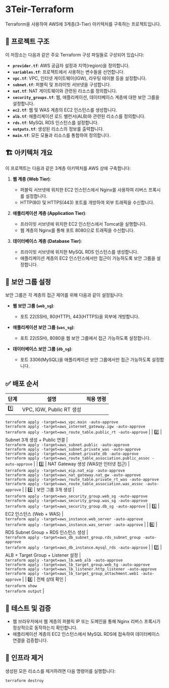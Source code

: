 # 3Teir-Terraform

Terraform을 사용하여 AWS에 3계층(3-Tier) 아키텍처를 구축하는 프로젝트입니다.

## 📁 프로젝트 구조

이 저장소는 다음과 같은 주요 Terraform 구성 파일들로 구성되어 있습니다:

- **`provider.tf`**: AWS 공급자 설정과 지역(region)을 정의합니다.
- **`variables.tf`**: 프로젝트에서 사용하는 변수들을 선언합니다.
- **`vpc.tf`**: VPC, 인터넷 게이트웨이(IGW), 라우팅 테이블 등을 설정합니다.
- **`subnet.tf`**: 퍼블릭 및 프라이빗 서브넷을 구성합니다.
- **`nat.tf`**: NAT 게이트웨이와 관련된 리소스를 정의합니다.
- **`security_groups.tf`**: 웹, 애플리케이션, 데이터베이스 계층에 대한 보안 그룹을 설정합니다.
- **`ec2.tf`**: 웹 및 WAS 계층의 EC2 인스턴스를 생성합니다.
- **`alb.tf`**: 애플리케이션 로드 밸런서(ALB)와 관련된 리소스를 정의합니다.
- **`rds.tf`**: MySQL RDS 인스턴스를 설정합니다.
- **`outputs.tf`**: 생성된 리소스의 정보를 출력합니다.
- **`main.tf`**: 모든 모듈과 리소스를 통합하여 정의합니다.

## 🏗️ 아키텍처 개요

이 프로젝트는 다음과 같은 3계층 아키텍처를 AWS 상에 구축합니다:

1. **웹 계층 (Web Tier)**:
   - 퍼블릭 서브넷에 위치한 EC2 인스턴스에서 Nginx를 사용하여 리버스 프록시를 설정합니다.
   - HTTP(80) 및 HTTPS(443) 포트를 개방하여 외부 트래픽을 수신합니다.

2. **애플리케이션 계층 (Application Tier)**:
   - 프라이빗 서브넷에 위치한 EC2 인스턴스에서 Tomcat을 실행합니다.
   - 웹 계층의 Nginx를 통해 포트 8080으로 트래픽을 수신합니다.

3. **데이터베이스 계층 (Database Tier)**:
   - 프라이빗 서브넷에 위치한 MySQL RDS 인스턴스를 생성합니다.
   - 애플리케이션 계층의 EC2 인스턴스에서만 접근이 가능하도록 보안 그룹을 설정합니다.

## 🔐 보안 그룹 설정

보안 그룹은 각 계층의 접근 제어를 위해 다음과 같이 설정됩니다:

- **웹 보안 그룹 (`web_sg`)**:
  - 포트 22(SSH), 80(HTTP), 443(HTTPS)을 외부에 개방합니다.

- **애플리케이션 보안 그룹 (`was_sg`)**:
  - 포트 22(SSH), 8080을 웹 보안 그룹에서 접근 가능하도록 설정합니다.

- **데이터베이스 보안 그룹 (`db_sg`)**:
  - 포트 3306(MySQL)을 애플리케이션 보안 그룹에서만 접근 가능하도록 설정합니다.


## ✅ 배포 순서

| 단계 | 설명 | 적용 명령 |
|------|------|-----------|
| 1️⃣ | VPC, IGW, Public RT 생성 |  
`terraform apply -target=aws_vpc.main -auto-approve`  
`terraform apply -target=aws_internet_gateway.igw -auto-approve`  
`terraform apply -target=aws_route_table.public_rt -auto-approve` |
| 2️⃣ | Subnet 3개 생성 + Public 연결 |  
`terraform apply -target=aws_subnet.public -auto-approve`  
`terraform apply -target=aws_subnet.private_was -auto-approve`  
`terraform apply -target=aws_subnet.private_db -auto-approve`  
`terraform apply -target=aws_route_table_association.public_assoc -auto-approve` |
| 3️⃣ | NAT Gateway 생성 (WAS만 인터넷 접근) |  
`terraform apply -target=aws_eip.nat_eip -auto-approve`  
`terraform apply -target=aws_nat_gateway.nat_gw -auto-approve`  
`terraform apply -target=aws_route_table.private_rt_was -auto-approve`  
`terraform apply -target=aws_route_table_association.was_assoc -auto-approve` |
| 4️⃣ | 보안 그룹 3개 생성 |  
`terraform apply -target=aws_security_group.web_sg -auto-approve`  
`terraform apply -target=aws_security_group.was_sg -auto-approve`  
`terraform apply -target=aws_security_group.db_sg -auto-approve` |
| 5️⃣ | EC2 인스턴스 (Web + WAS) |  
`terraform apply -target=aws_instance.web_server -auto-approve`  
`terraform apply -target=aws_instance.was_server -auto-approve` |
| 6️⃣ | RDS Subnet Group + RDS 인스턴스 생성 |  
`terraform apply -target=aws_db_subnet_group.rds_subnet_group -auto-approve`  
`terraform apply -target=aws_db_instance.mysql_rds -auto-approve` |
| 7️⃣ | ALB + Target Group + Listener 설정 |  
`terraform apply -target=aws_lb.web_alb -auto-approve`  
`terraform apply -target=aws_lb_target_group.web_tg -auto-approve`  
`terraform apply -target=aws_lb_listener.http_listener -auto-approve`  
`terraform apply -target=aws_lb_target_group_attachment.web1 -auto-approve` |
| 8️⃣ | 전체 상태 확인 |  
`terraform show`  
`terraform output` |


## 🧪 테스트 및 검증

- 웹 브라우저에서 웹 계층의 퍼블릭 IP 또는 도메인을 통해 Nginx 리버스 프록시가 정상적으로 동작하는지 확인합니다.
- 애플리케이션 계층의 EC2 인스턴스에서 MySQL RDS에 접속하여 데이터베이스 연결을 검증합니다.

## 🧹 인프라 제거

생성된 모든 리소스를 제거하려면 다음 명령어를 실행합니다:

```bash
terraform destroy
